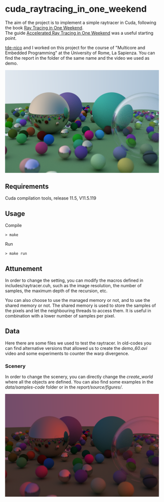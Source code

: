 # cuda_raytracing_in_one_weekend


The aim of the project is to implement a simple raytracer in Cuda, following the book [Ray Tracing in One Weekend](https://raytracing.github.io/books/RayTracingInOneWeekend.html).  
The guide [Accelerated Ray Tracing in One Weekend](https://developer.nvidia.com/blog/accelerated-ray-tracing-cuda/) was a useful starting point.  

[tde-nico](https://github.com/tde-nico) and I worked on this project for the course of "Multicore and Embedded Programming" at the University of Rome, La Sapienza. You can find the report in the folder of the same name and the video we used as demo.  


![Sample](./report/source/figures/giorno.png)  


## Requirements
Cuda compilation tools, release 11.5, V11.5.119


## Usage

Compile
```
> make
```

Run
```
> make run
```


## Attunement

In order to change the setting, you can modify the macros defined in includes/raytracer.cuh, such as the image resolution, the number of samples, the maximum depth of the recursion, etc.

You can also choose to use the managed memory or not, and to use the shared memory or not. 
The shared memory is used to store the samples of the pixels and let the neighbouring threads to access them. It is useful in combination with a lower number of samples per pixel.


## Data

Here there are some files we used to test the raytracer. In old-codes you can find alternative versions that allowed us to create the *demo_60.avi* video and some experiments to counter the warp divergence. 


### Scenery

In order to change the scenery, you can directly change the *create_world* where all the objects are defined. You can also find some examples in the *data/samples-code* folder or in the *report/source/figures/*.

![Tramonto](./report/source/figures/tramonto6.png) 